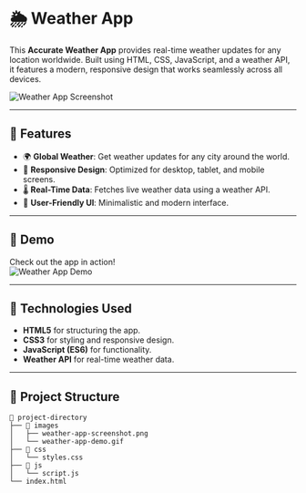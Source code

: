 # 🌦 Weather App

This **Accurate Weather App** provides real-time weather updates for any location worldwide. Built using HTML, CSS, JavaScript, and a weather API, it features a modern, responsive design that works seamlessly across all devices.

![Weather App Screenshot](Screenshot_2024_11_29-1)

---

## 🌟 Features

- 🌍 **Global Weather**: Get weather updates for any city around the world.
- 📱 **Responsive Design**: Optimized for desktop, tablet, and mobile screens.
- 🌡️ **Real-Time Data**: Fetches live weather data using a weather API.
- 🎨 **User-Friendly UI**: Minimalistic and modern interface.

---

## 📸 Demo

Check out the app in action!  
![Weather App Demo](https://forums.synfig.org/uploads/default/original/2X/3/31d749625faa93271be23874d416f9be755b7cb9.gif)

---

## 🚀 Technologies Used

- **HTML5** for structuring the app.
- **CSS3** for styling and responsive design.
- **JavaScript (ES6)** for functionality.
- **Weather API** for real-time weather data.

---

## 📂 Project Structure

```plaintext
📁 project-directory
├── 📁 images
│   ├── weather-app-screenshot.png
│   └── weather-app-demo.gif
├── 📁 css
│   └── styles.css
├── 📁 js
│   └── script.js
└── index.html
